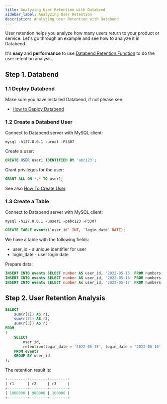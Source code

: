 ```yaml
---
title: Analyzing User Retention with Databend
sidebar_label: Analyzing User Retention
description: Analyzing User Retention with Databend
---
```


User retention helps you analyze how many users return to your product or service. Let's go through an example and see how to analyze it in Databend.

It's **easy** and **performance** to use [Databend Retention Function](../15-sql-functions/10-aggregate-functions/aggregate-retention.md) to do the user retention analysis.

## Step 1. Databend

### 1.1 Deploy Databend

Make sure you have installed Databend, if not please see:

* [How to Deploy Databend](../01-guides/index.md#deployment)

### 1.2 Create a Databend User

Connect to Databend server with MySQL client:
```shell
mysql -h127.0.0.1 -uroot -P3307 
```

Create a user:
```sql
CREATE USER user1 IDENTIFIED BY 'abc123';
```

Grant privileges for the user:
```sql
GRANT ALL ON *.* TO user1;
```

See also [How To Create User](../14-sql-commands/00-ddl/30-user/01-user-create-user.md).

### 1.3 Create a Table

Connect to Databend server with MySQL client:
```shell
mysql -h127.0.0.1 -uuser1 -pabc123 -P3307 
```

```sql
CREATE TABLE events(`user_id` INT, `login_date` DATE);
```
We have a table with the following fields:
* user_id - a unique identifier for user
* login_date - user login date

Prepare data:
```sql
INSERT INTO events SELECT number AS user_id, '2022-05-15' FROM numbers(1000000);
INSERT INTO events SELECT number AS user_id, '2022-05-16' FROM numbers(900000);
INSERT INTO events SELECT number As user_id, '2022-05-17' FROM numbers(100000);
```

## Step 2. User Retention Analysis

```sql
SELECT
    sum(r[1]) AS r1,
    sum(r[2]) AS r2,
    sum(r[3]) AS r3
FROM
(
    SELECT
        user_id,
        retention(login_date = '2022-05-15', login_date = '2022-05-16', login_date = '2022-05-17') AS r
    FROM events
    GROUP BY user_id
);
```

The retention result is:
```sql
+---------+--------+--------+
| r1      | r2     | r3     |
+---------+--------+--------+
| 1000000 | 900000 | 100000 |
+---------+--------+--------+
```

